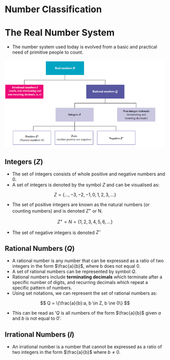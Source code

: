# Number Classification

# The Real Number System

- The number system used today is evolved from a basic and practical need of primitive people to count.

![Untitled](Number%20Classification%208ac2082a88b842d7b477b0e72e8553bc/Untitled.png)

## Integers ($Z$)

- The set of integers consists of whole positive and negative numbers and 0.
- A set of integers is denoted by the symbol $Z$ and can be visualised as:

$$
Z = \{..., -3, -2, -1, 0,1,2,3,...\}
$$

- The set of positive integers are known as the natural numbers (or counting numbers) and is denoted $Z^+$ or N.

$$
Z^+ = N= \{1,2,3,4,5,6,...\}
$$

- The set of negative integers is denoted $Z^-$

## Rational Numbers ($Q$)

- A rational number is any number that can be expressed as a ratio of two integers in the form $\frac{a}{b}$, where b does not equal 0.
- A set of rational numbers can be represented by symbol $Q$.
- Rational numbers include **terminating decimals** which terminate after a specific number of digits, and recurring decimals which repeat a specific pattern of numbers.
- Using set notations, we can represent the set of rational numbers as:

$$
Q = \{\frac{a}{b}:a, b \in Z, b \ne 0\}
$$

- This can be read as ‘$Q$ is all numbers of the form $\frac{a}{b}$ given $a$ and $b$ is not equal to 0’.

## Irrational Numbers ($I$)

- An irrational number is a number that cannot be expressed as a ratio of two integers in the form $\frac{a}{b}$ where $b \ne 0.$